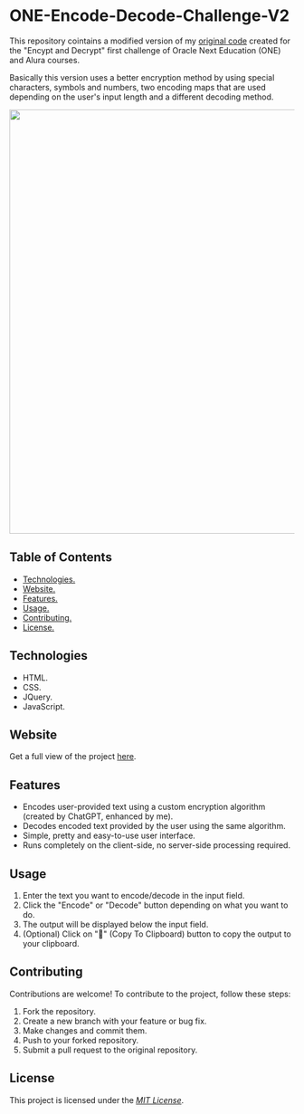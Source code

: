 # ONE-Encode-Decode-Challenge-V2

This repository cointains a modified version of my <a href="https://github.com/Caviar9045/ONE-Encode-Decode-Challenge" target="_blank">original code</a> created for the "Encypt and Decrypt" first challenge of Oracle Next Education (ONE) and Alura courses.

Basically this version uses a better encryption method by using special characters, symbols and numbers, two encoding maps that are used depending on the user's input length and a different decoding method.

<img src="https://cdn.discordapp.com/attachments/1082508875292483594/1097736647006752848/image.png" width="750px"></img>

<h2>Table of Contents</h2>
<ul>
  <li><a href="#Technologies">Technologies.</a></li>
  <li><a href="#Website">Website.</a></li>
  <li><a href="#Features">Features.</a></li>
  <li><a href="#Usage">Usage.</a></li>
  <li><a href="#Contributing">Contributing.</a></li>
  <li><a href="#License">License.</a></li>
 </ul>

<h2 id="Technologies">Technologies</h2>
<ul>
  <li>HTML.</li>
  <li>CSS.</li>
  <li>JQuery.</li>
  <li>JavaScript.</li>
</ul>

<h2 id="Website">Website</h2>
Get a full view of the project <a href="https://caviar9045.github.io/ONE-Encode-Decode-Challenge-V2/" target="_blank">here</a>.

<h2 id="Features">Features</h2>
<ul>
  <li>Encodes user-provided text using a custom encryption algorithm (created by ChatGPT, enhanced by me).</li>
  <li>Decodes encoded text provided by the user using the same algorithm.</li>
  <li>Simple, pretty and easy-to-use user interface.</li>
  <li>Runs completely on the client-side, no server-side processing required.</li>
 </ul>

<h2 id="Usage">Usage</h2>
<ol>
  <li>Enter the text you want to encode/decode in the input field.</li>
  <li>Click the "Encode" or "Decode" button depending on what you want to do.</li>
  <li>The output will be displayed below the input field.</li>
  <li>(Optional) Click on "📝" (Copy To Clipboard) button to copy the output to your clipboard.</li>
</ol>

<h2 id="Contributing">Contributing</h2>
Contributions are welcome! To contribute to the project, follow these steps:

<ol>
  <li>Fork the repository.</li>
  <li>Create a new branch with your feature or bug fix.</li>
  <li>Make changes and commit them.</li>
  <li>Push to your forked repository.</li>
  <li>Submit a pull request to the original repository.</li>
</ol>

<h2 id="License">License</h2>
This project is licensed under the <u><i>MIT License</i></u>.
